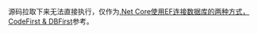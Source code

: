 源码拉取下来无法直接执行，仅作为[.Net Core使用EF连接数据库的两种方式，CodeFirst & DBFirst](https://logerlink.github.io/page/2020/NetCore_DBFirst_CodeFirst.html)参考。